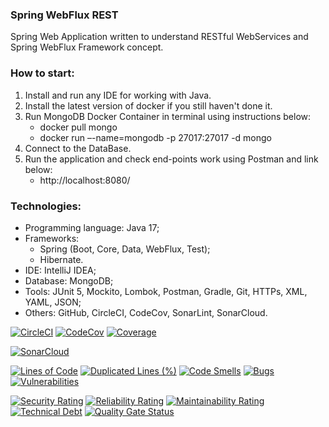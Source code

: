 ### Spring WebFlux REST
Spring Web Application written to understand RESTful WebServices and Spring WebFlux Framework concept. 



### How to start:
1. Install and run any IDE for working with Java.
2. Install the latest version of docker if you still haven't done it.
3. Run MongoDB Docker Container in terminal using instructions below:
   - docker pull mongo
   - docker run –-name=mongodb -p 27017:27017 -d mongo
4. Connect to the DataBase.   
5. Run the application and check end-points work using Postman and link below:
   - http://localhost:8080/



### Technologies:
- Programming language: Java 17;
- Frameworks:
  - Spring (Boot, Core, Data, WebFlux, Test);
  - Hibernate.
- IDE: IntelliJ IDEA;
- Database: MongoDB;
- Tools: JUnit 5, Mockito, Lombok, Postman, Gradle, Git, HTTPs, XML, YAML, JSON;
- Others: GitHub, CircleCI, CodeCov, SonarLint, SonarCloud.

[![CircleCI](https://circleci.com/gh/Crazy-pro/spring-webflux-rest.svg?style=svg)](https://app.circleci.com/gh/Crazy-pro/spring-webflux-rest)
[![CodeCov](https://codecov.io/gh/Crazy-pro/spring-webflux-rest/branch/master/graph/badge.svg)](https://codecov.io/gh/Crazy-pro/spring-webflux-rest)
[![Coverage](https://sonarcloud.io/api/project_badges/measure?project=Crazy-pro_spring-webflux-rest&metric=coverage)](https://sonarcloud.io/summary/new_code?id=Crazy-pro_spring-webflux-rest)

[![SonarCloud](https://sonarcloud.io/images/project_badges/sonarcloud-black.svg)](https://sonarcloud.io/summary/new_code?id=Crazy-pro_spring-webflux-rest)

[![Lines of Code](https://sonarcloud.io/api/project_badges/measure?project=Crazy-pro_spring-webflux-rest&metric=ncloc)](https://sonarcloud.io/summary/new_code?id=Crazy-pro_spring-webflux-rest)
[![Duplicated Lines (%)](https://sonarcloud.io/api/project_badges/measure?project=Crazy-pro_spring-webflux-rest&metric=duplicated_lines_density)](https://sonarcloud.io/summary/new_code?id=Crazy-pro_spring-webflux-rest)
[![Code Smells](https://sonarcloud.io/api/project_badges/measure?project=Crazy-pro_spring-webflux-rest&metric=code_smells)](https://sonarcloud.io/summary/new_code?id=Crazy-pro_spring-webflux-rest)
[![Bugs](https://sonarcloud.io/api/project_badges/measure?project=Crazy-pro_spring-webflux-rest&metric=bugs)](https://sonarcloud.io/summary/new_code?id=Crazy-pro_spring-webflux-rest)
[![Vulnerabilities](https://sonarcloud.io/api/project_badges/measure?project=Crazy-pro_spring-webflux-rest&metric=vulnerabilities)](https://sonarcloud.io/summary/new_code?id=Crazy-pro_spring-webflux-rest)

[![Security Rating](https://sonarcloud.io/api/project_badges/measure?project=Crazy-pro_spring-webflux-rest&metric=security_rating)](https://sonarcloud.io/summary/new_code?id=Crazy-pro_spring-webflux-rest)
[![Reliability Rating](https://sonarcloud.io/api/project_badges/measure?project=Crazy-pro_spring-webflux-rest&metric=reliability_rating)](https://sonarcloud.io/summary/new_code?id=Crazy-pro_spring-webflux-rest)
[![Maintainability Rating](https://sonarcloud.io/api/project_badges/measure?project=Crazy-pro_spring-webflux-rest&metric=sqale_rating)](https://sonarcloud.io/summary/new_code?id=Crazy-pro_spring-webflux-rest)
[![Technical Debt](https://sonarcloud.io/api/project_badges/measure?project=Crazy-pro_spring-webflux-rest&metric=sqale_index)](https://sonarcloud.io/summary/new_code?id=Crazy-pro_spring-webflux-rest)
[![Quality Gate Status](https://sonarcloud.io/api/project_badges/measure?project=Crazy-pro_spring-webflux-rest&metric=alert_status)](https://sonarcloud.io/summary/new_code?id=Crazy-pro_spring-webflux-rest)
